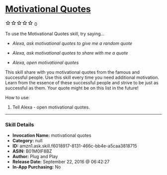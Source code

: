 # [Motivational Quotes](http://alexa.amazon.com/#skills/amzn1.ask.skill.f6018917-8131-466c-bb4e-a5caa3818715)
![0 stars](../../images/ic_star_border_black_18dp_1x.png)![0 stars](../../images/ic_star_border_black_18dp_1x.png)![0 stars](../../images/ic_star_border_black_18dp_1x.png)![0 stars](../../images/ic_star_border_black_18dp_1x.png)![0 stars](../../images/ic_star_border_black_18dp_1x.png) 0

To use the Motivational Quotes skill, try saying...

* *Alexa, ask motivational quotes to give me a random quote*

* *Alexa, ask motivational quotes to share with me a quote*

* *Alexa, open motivational quotes*

This skill share with you motivational quotes from the famous and successful people. Use this skill every time you need additional motivation. Learn from the essence of these successful people and strive to be just as successful as them. Your quote might be on this list in the future!

How to use:
1) Tell Alexa - open motivational quotes.

***

### Skill Details

* **Invocation Name:** motivational quotes
* **Category:** null
* **ID:** amzn1.ask.skill.f6018917-8131-466c-bb4e-a5caa3818715
* **ASIN:** B01M0IF8BZ
* **Author:** Plug and Play
* **Release Date:** September 22, 2016 @ 06:42:27
* **In-App Purchasing:** No
